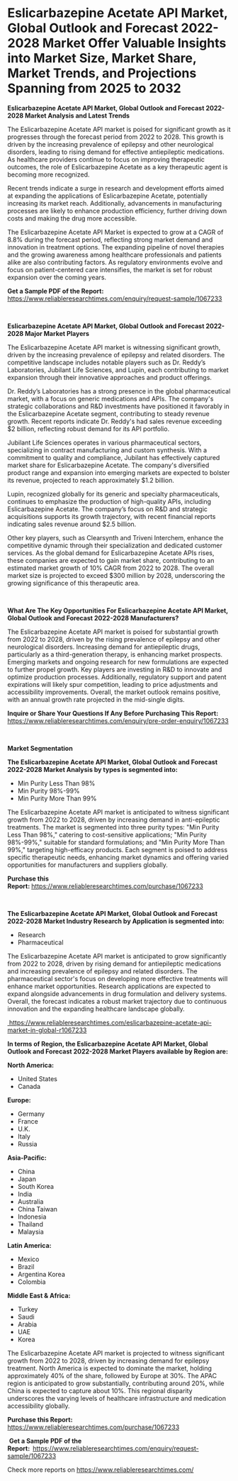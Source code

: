 <p><h1>Eslicarbazepine Acetate API Market, Global Outlook and Forecast 2022-2028 Market Offer Valuable Insights into Market Size, Market Share, Market Trends, and Projections Spanning from 2025 to 2032</h1></p><p><strong>Eslicarbazepine Acetate API Market, Global Outlook and Forecast 2022-2028 Market Analysis and Latest Trends</strong></p>
<p><p>The Eslicarbazepine Acetate API market is poised for significant growth as it progresses through the forecast period from 2022 to 2028. This growth is driven by the increasing prevalence of epilepsy and other neurological disorders, leading to rising demand for effective antiepileptic medications. As healthcare providers continue to focus on improving therapeutic outcomes, the role of Eslicarbazepine Acetate as a key therapeutic agent is becoming more recognized.</p><p>Recent trends indicate a surge in research and development efforts aimed at expanding the applications of Eslicarbazepine Acetate, potentially increasing its market reach. Additionally, advancements in manufacturing processes are likely to enhance production efficiency, further driving down costs and making the drug more accessible.</p><p>The Eslicarbazepine Acetate API Market is expected to grow at a CAGR of 8.8% during the forecast period, reflecting strong market demand and innovation in treatment options. The expanding pipeline of novel therapies and the growing awareness among healthcare professionals and patients alike are also contributing factors. As regulatory environments evolve and focus on patient-centered care intensifies, the market is set for robust expansion over the coming years.</p></p>
<p><strong>Get a Sample PDF of the Report:&nbsp;</strong> <a href="https://www.reliableresearchtimes.com/enquiry/request-sample/1067233?utm_campaign=3551&utm_medium=2&utm_source=Github&utm_content=ia&utm_term=21032025&utm_id=eslicarbazepine-acetate-api-market-global-outlook-and-forecast-2022-2028">https://www.reliableresearchtimes.com/enquiry/request-sample/1067233</a></p>
<p>&nbsp;</p>
<p><strong>Eslicarbazepine Acetate API Market, Global Outlook and Forecast 2022-2028 Major Market Players</strong></p>
<p><p>The Eslicarbazepine Acetate API market is witnessing significant growth, driven by the increasing prevalence of epilepsy and related disorders. The competitive landscape includes notable players such as Dr. Reddy’s Laboratories, Jubilant Life Sciences, and Lupin, each contributing to market expansion through their innovative approaches and product offerings.</p><p>Dr. Reddy’s Laboratories has a strong presence in the global pharmaceutical market, with a focus on generic medications and APIs. The company's strategic collaborations and R&D investments have positioned it favorably in the Eslicarbazepine Acetate segment, contributing to steady revenue growth. Recent reports indicate Dr. Reddy's had sales revenue exceeding $2 billion, reflecting robust demand for its API portfolio.</p><p>Jubilant Life Sciences operates in various pharmaceutical sectors, specializing in contract manufacturing and custom synthesis. With a commitment to quality and compliance, Jubilant has effectively captured market share for Eslicarbazepine Acetate. The company's diversified product range and expansion into emerging markets are expected to bolster its revenue, projected to reach approximately $1.2 billion.</p><p>Lupin, recognized globally for its generic and specialty pharmaceuticals, continues to emphasize the production of high-quality APIs, including Eslicarbazepine Acetate. The company’s focus on R&D and strategic acquisitions supports its growth trajectory, with recent financial reports indicating sales revenue around $2.5 billion.</p><p>Other key players, such as Clearsynth and Triveni Interchem, enhance the competitive dynamic through their specialization and dedicated customer services. As the global demand for Eslicarbazepine Acetate APIs rises, these companies are expected to gain market share, contributing to an estimated market growth of 10% CAGR from 2022 to 2028. The overall market size is projected to exceed $300 million by 2028, underscoring the growing significance of this therapeutic area.</p></p>
<p>&nbsp;</p>
<p><strong>What Are The Key Opportunities For Eslicarbazepine Acetate API Market, Global Outlook and Forecast 2022-2028 Manufacturers?</strong></p>
<p><p>The Eslicarbazepine Acetate API market is poised for substantial growth from 2022 to 2028, driven by the rising prevalence of epilepsy and other neurological disorders. Increasing demand for antiepileptic drugs, particularly as a third-generation therapy, is enhancing market prospects. Emerging markets and ongoing research for new formulations are expected to further propel growth. Key players are investing in R&D to innovate and optimize production processes. Additionally, regulatory support and patent expirations will likely spur competition, leading to price adjustments and accessibility improvements. Overall, the market outlook remains positive, with an annual growth rate projected in the mid-single digits.</p></p>
<p><strong>Inquire or Share Your Questions If Any Before Purchasing This Report:</strong> <a href="https://www.reliableresearchtimes.com/enquiry/pre-order-enquiry/1067233?utm_campaign=3551&utm_medium=2&utm_source=Github&utm_content=ia&utm_term=21032025&utm_id=eslicarbazepine-acetate-api-market-global-outlook-and-forecast-2022-2028">https://www.reliableresearchtimes.com/enquiry/pre-order-enquiry/1067233</a></p>
<p>&nbsp;</p>
<p><strong>Market Segmentation</strong></p>
<p><strong>The Eslicarbazepine Acetate API Market, Global Outlook and Forecast 2022-2028 Market Analysis by types is segmented into:</strong></p>
<p><ul><li>Min Purity Less Than 98%</li><li>Min Purity 98%-99%</li><li>Min Purity More Than 99%</li></ul></p>
<p><p>The Eslicarbazepine Acetate API market is anticipated to witness significant growth from 2022 to 2028, driven by increasing demand in anti-epileptic treatments. The market is segmented into three purity types: "Min Purity Less Than 98%," catering to cost-sensitive applications; "Min Purity 98%-99%," suitable for standard formulations; and "Min Purity More Than 99%," targeting high-efficacy products. Each segment is poised to address specific therapeutic needs, enhancing market dynamics and offering varied opportunities for manufacturers and suppliers globally.</p></p>
<p><strong>Purchase this Report:&nbsp;</strong><a href="https://www.reliableresearchtimes.com/purchase/1067233?utm_campaign=3551&utm_medium=2&utm_source=Github&utm_content=ia&utm_term=21032025&utm_id=eslicarbazepine-acetate-api-market-global-outlook-and-forecast-2022-2028">https://www.reliableresearchtimes.com/purchase/1067233</a></p>
<p>&nbsp;</p>
<p><strong>The Eslicarbazepine Acetate API Market, Global Outlook and Forecast 2022-2028 Market Industry Research by Application is segmented into:</strong></p>
<p><ul><li>Research</li><li>Pharmaceutical</li></ul></p>
<p><p>The Eslicarbazepine Acetate API market is anticipated to grow significantly from 2022 to 2028, driven by rising demand for antiepileptic medications and increasing prevalence of epilepsy and related disorders. The pharmaceutical sector's focus on developing more effective treatments will enhance market opportunities. Research applications are expected to expand alongside advancements in drug formulation and delivery systems. Overall, the forecast indicates a robust market trajectory due to continuous innovation and the expanding healthcare landscape globally.</p></p>
<p><a href="https://www.reliableresearchtimes.com/eslicarbazepine-acetate-api-market-in-global-r1067233?utm_campaign=3551&utm_medium=2&utm_source=Github&utm_content=ia&utm_term=21032025&utm_id=eslicarbazepine-acetate-api-market-global-outlook-and-forecast-2022-2028">&nbsp;https://www.reliableresearchtimes.com/eslicarbazepine-acetate-api-market-in-global-r1067233</a></p>
<p><strong>In terms of Region, the Eslicarbazepine Acetate API Market, Global Outlook and Forecast 2022-2028 Market Players available by Region are:</strong></p>
<p>
    <p> <strong> North America: </strong>
        <ul>
            <li>United States</li>
            <li>Canada</li>
        </ul>
        </p> 
    <p> <strong> Europe: </strong>
        <ul>
            <li>Germany</li>
            <li>France</li>
            <li>U.K.</li>
            <li>Italy</li>
            <li>Russia</li>
        </ul>
        </p> 
    <p> <strong> Asia-Pacific: </strong>
        <ul>
            <li>China</li>
            <li>Japan</li>
            <li>South Korea</li>
            <li>India</li>
            <li>Australia</li>
            <li>China Taiwan</li>
            <li>Indonesia</li>
            <li>Thailand</li>
            <li>Malaysia</li>
        </ul>
        </p> 
    <p> <strong> Latin America: </strong>
        <ul>
            <li>Mexico</li>
            <li>Brazil</li>
            <li>Argentina Korea</li>
            <li>Colombia</li>
        </ul>
        </p> 
    <p> <strong> Middle East & Africa: </strong>
        <ul>
            <li>Turkey</li>
            <li>Saudi</li>
            <li>Arabia</li>
            <li>UAE</li>
            <li>Korea</li>
        </ul>
    </p>
    </p>
<p><p>The Eslicarbazepine Acetate API market is projected to witness significant growth from 2022 to 2028, driven by increasing demand for epilepsy treatment. North America is expected to dominate the market, holding approximately 40% of the share, followed by Europe at 30%. The APAC region is anticipated to grow substantially, contributing around 20%, while China is expected to capture about 10%. This regional disparity underscores the varying levels of healthcare infrastructure and medication accessibility globally.</p></p>
<p><strong>Purchase this Report: </strong><a href="https://www.reliableresearchtimes.com/purchase/1067233?utm_campaign=3551&utm_medium=2&utm_source=Github&utm_content=ia&utm_term=21032025&utm_id=eslicarbazepine-acetate-api-market-global-outlook-and-forecast-2022-2028">https://www.reliableresearchtimes.com/purchase/1067233</a></p>
<p>&nbsp;<strong>Get a Sample PDF of the Report:&nbsp;&nbsp;</strong><a href="https://www.reliableresearchtimes.com/enquiry/request-sample/1067233?utm_campaign=3551&utm_medium=2&utm_source=Github&utm_content=ia&utm_term=21032025&utm_id=eslicarbazepine-acetate-api-market-global-outlook-and-forecast-2022-2028">https://www.reliableresearchtimes.com/enquiry/request-sample/1067233</a></p>
<p><strong></strong></p>
<p>Check more reports on <a href="https://www.reliableresearchtimes.com/?utm_campaign=3551&utm_medium=2&utm_source=Github&utm_content=ia&utm_term=21032025&utm_id=eslicarbazepine-acetate-api-market-global-outlook-and-forecast-2022-2028">https://www.reliableresearchtimes.com/</a></p>